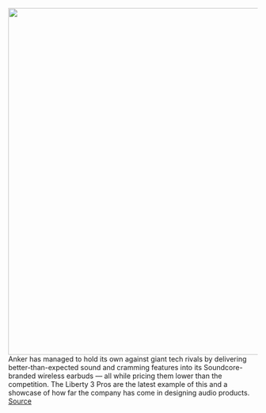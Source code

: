 <img src='https://cdn.vox-cdn.com/thumbor/IFFf1_I2fVLL1MSoq2EsPO7u2Ko=/0x0:2040x1360/1200x675/filters:focal(913x701:1239x1027)/cdn.vox-cdn.com/uploads/chorus_image/image/70534130/DSCF7274.0.jpg' width='700px' /><br/>
Anker has managed to hold its own against giant tech rivals by delivering better-than-expected sound and cramming features into its Soundcore-branded wireless earbuds — all while pricing them lower than the competition. The Liberty 3 Pros are the latest example of this and a showcase of how far the company has come in designing audio products.
<a href='https://www.theverge.com/22941399/anker-soundcore-liberty-3-pro-earbuds-review'> Source <a/>